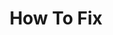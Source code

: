 ---
layout: page
title: How To Fix
permalink: /io/Unsafe XML Decoding/How To Fix
parent: Unsafe XML Decoding
nav_order: 3
---